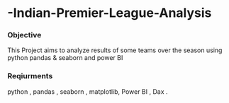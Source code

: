 # -Indian-Premier-League-Analysis
### Objective 
This Project aims to analyze results of some teams over the season using python pandas & seaborn and power BI
### Reqiurments 
python , pandas , seaborn , matplotlib, Power BI , Dax .
